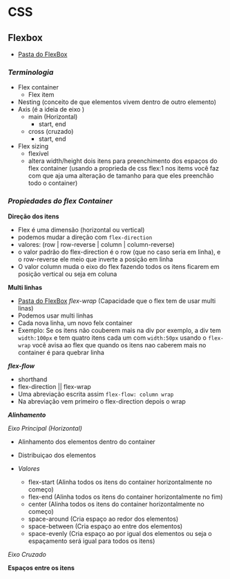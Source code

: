 # CSS

## Flexbox

- [Pasta do FlexBox](./FlexBox)

### ***Terminologia***
- Flex container
    - Flex item
- Nesting (conceito de que elementos vivem dentro de outro elemento)
- Axis (é a ideia de eixo )
    - main (Horizontal)
        - start, end
    - cross (cruzado)
        - start, end
- Flex sizing
    - flexível
    - altera width/height dois itens para preenchimento dos espaços do flex container (usando a proprieda de css flex:1 nos items você faz com que aja uma alteração de tamanho para que eles preenchão todo o container)

### ***Propiedades do flex Container***

**Direção dos itens**
- Flex é uma dimensão (horizontal ou vertical)
- podemos mudar a direção com `flex-direction`
- valores: (row | row-reverse | column | column-reverse)
- o valor padrão do flex-direction é o row (que no caso seria em linha), e o row-reverse ele meio que inverte a posição em linha 
- O valor column muda o eixo do flex fazendo todos os itens ficarem em posição vertical ou seja em coluna 

**Multi linhas** 
- [Pasta do FlexBox](./FlexBox/flex-wrap)
*flex-wrap* (Capacidade que o flex tem de usar multi linas)
- Podemos usar multi linhas 
- Cada nova linha, um novo felx container
- Exemplo: Se os itens não couberem mais na div por exemplo, a div tem `width:100px` e tem quatro itens cada um com `width:50px` usando o `flex-wrap` você avisa ao flex que quando os itens nao caberem mais no container é para quebrar linha

***flex-flow***
- shorthand
- flex-direction || flex-wrap
- Uma abreviação escrita assim `flex-flow: column wrap`
- Na abreviação vem primeiro o flex-direction depois o wrap

***Alinhamento***

*Eixo Principal (Horizontal)*
 - Alinhamento dos elementos dentro do container 
 - Distribuiçao dos elementos

- *Valores*
    - flex-start (Alinha todos os itens do container horizontalmente no começo)
    - flex-end (Alinha todos os itens do container horizontalmente no fim)
    - center (Alinha todos os itens do container horizontalmente no começo)
    - space-around (Cria espaço ao redor dos elementos)
    - space-between (Cria espaço ao entre dos elementos)
    - space-evenly (Cria espaço ao por igual dos elementos ou seja o espaçamento será igual para todos os itens)

*Eixo Cruzado*



**Espaços entre os itens**